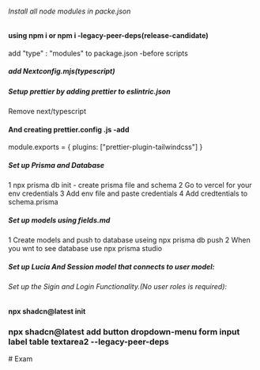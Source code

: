###### Install all node modules in packe.json

#### using npm i or npm i -legacy-peer-deps(release-candidate)

add "type" : "modules" to package.json -before scripts

##### add Nextconfig.mjs(typescript)

##### Setup prettier by adding prettier to eslintric.json

Remove next/typescript

#### And creating prettier.config .js -add

module.exports = {
plugins: ["prettier-plugin-tailwindcss"]
}

##### Set up Prisma and Database

1 npx prisma db init - create prisma file and schema
2 Go to vercel for your env credentials
3 Add env file and paste credentials
4 Add credtentials to schema.prisma

##### Set up models using fields.md

1 Create models and push to database useing npx prisma db push
2 When you wnt to see database use npx prisma studio

##### Set up Lucia And Session model that connects to user model:

###### Set up the Sigin and Login Functionality.(No user roles is required):

#### npx shadcn@latest init

### npx shadcn@latest add button dropdown-menu form input label table textarea2 --legacy-peer-deps
#   E x a m  
 
